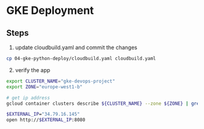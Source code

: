 # GKE Deployment

## Steps

1. update cloudbuild.yaml and commit the changes

```bash
cp 04-gke-python-deploy/cloudbuild.yaml cloudbuild.yaml
```

2. verify the app

```bash
export CLUSTER_NAME="gke-devops-project"
export ZONE="europe-west1-b"

# get ip address
gcloud container clusters describe ${CLUSTER_NAME} --zone ${ZONE} | grep publicEndpoint

$EXTERNAL_IP="34.79.16.145"
open http://$EXTERNAL_IP:8080
```